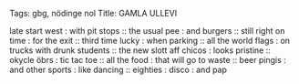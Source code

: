Tags: gbg, nödinge nol
Title: GAMLA ULLEVI
  
late start west : with pit stops :: the usual pee : and burgers :: still right on time : for the exit :: third time lucky : when parking :: all the world flags : on trucks with drunk students :: the new slott aff chicos : looks pristine :: okycle öbrs : tic tac toe :: all the food : that will go to waste :: beer pingis : and other sports : like dancing :: eighties : disco : and pap